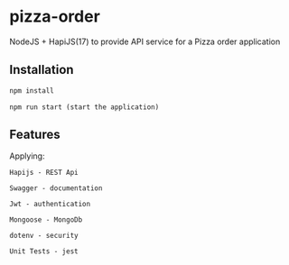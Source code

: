 # pizza-order
NodeJS + HapiJS(17) to provide API service for a Pizza order application

## Installation


```bash
npm install
```
```
npm run start (start the application)
```

## Features

Applying: 
```
Hapijs - REST Api

Swagger - documentation

Jwt - authentication

Mongoose - MongoDb

dotenv - security

Unit Tests - jest


